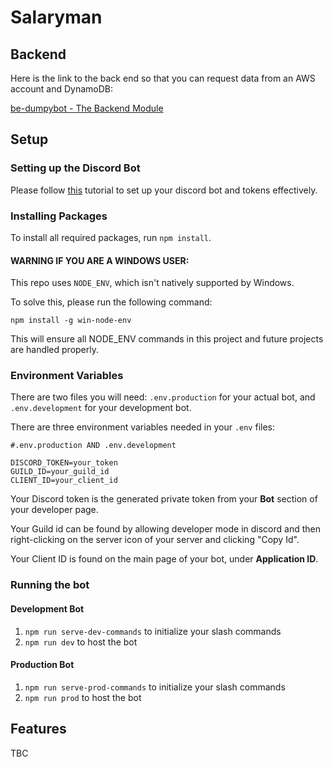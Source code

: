 # Salaryman

## Backend

Here is the link to the back end so that you can request data from an AWS account and DynamoDB: 

[be-dumpybot - The Backend Module](https://github.com/HimesHideout/be-dumpybot)

## Setup

### Setting up the Discord Bot 

Please follow [this](https://discordjs.guide/preparations/setting-up-a-bot-application.html#creating-your-bot) tutorial 
to set up your discord bot and tokens effectively.

### Installing Packages

To install all required packages, run `npm install`.

#### WARNING IF YOU ARE A WINDOWS USER:

This repo uses `NODE_ENV`, which isn't natively supported by Windows.

To solve this, please run the following command:

`npm install -g win-node-env`

This will ensure all NODE_ENV commands in this project and future projects are handled properly.

### Environment Variables

There are two files you will need: `.env.production` for your actual bot, and `.env.development` for your development bot.

There are three environment variables needed in your `.env` files:

```dotenv
#.env.production AND .env.development

DISCORD_TOKEN=your_token
GUILD_ID=your_guild_id
CLIENT_ID=your_client_id
```

Your Discord token is the generated private token from your **Bot** section of your developer page.

Your Guild id can be found by allowing developer mode in discord and then right-clicking on the server icon of your 
server and clicking "Copy Id".

Your Client ID is found on the main page of your bot, under **Application ID**.

### Running the bot

#### Development Bot

1. `npm run serve-dev-commands` to initialize your slash commands
2. `npm run dev` to host the bot

#### Production Bot

1. `npm run serve-prod-commands` to initialize your slash commands
2. `npm run prod` to host the bot

## Features

TBC
